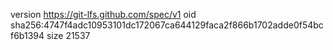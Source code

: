 version https://git-lfs.github.com/spec/v1
oid sha256:4747f4adc10953101dc172067ca644129faca2f866b1702adde0f54bcf6b1394
size 21537
